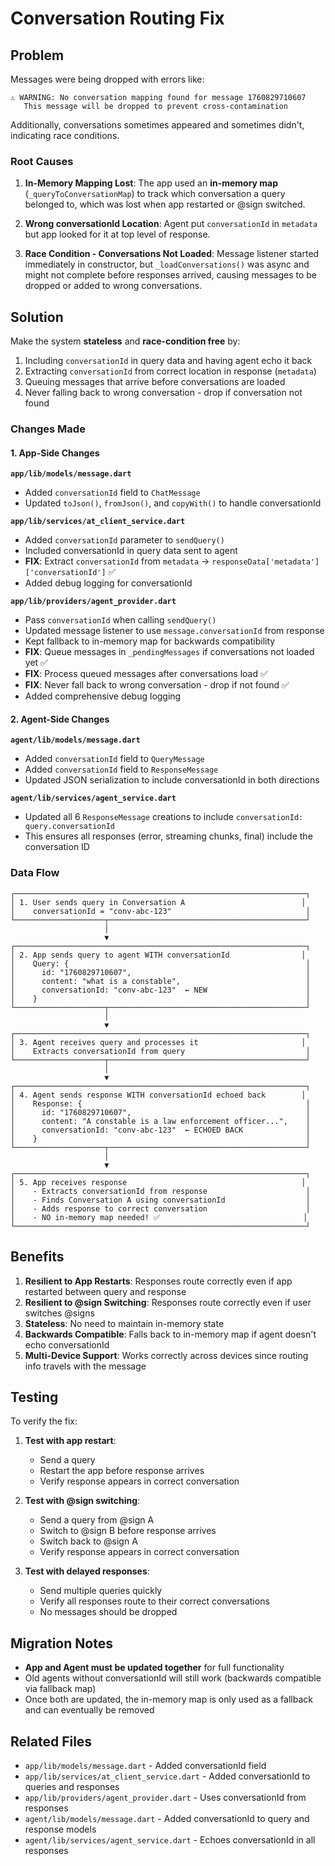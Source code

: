 # Conversation Routing Fix

## Problem

Messages were being dropped with errors like:
```
⚠️ WARNING: No conversation mapping found for message 1760829710607
   This message will be dropped to prevent cross-contamination
```

Additionally, conversations sometimes appeared and sometimes didn't, indicating race conditions.

### Root Causes

1. **In-Memory Mapping Lost**: The app used an **in-memory map** (`_queryToConversationMap`) to track which conversation a query belonged to, which was lost when app restarted or @sign switched.

2. **Wrong conversationId Location**: Agent put `conversationId` in `metadata` but app looked for it at top level of response.

3. **Race Condition - Conversations Not Loaded**: Message listener started immediately in constructor, but `_loadConversations()` was async and might not complete before responses arrived, causing messages to be dropped or added to wrong conversations.

## Solution

Make the system **stateless** and **race-condition free** by:

1. Including `conversationId` in query data and having agent echo it back
2. Extracting `conversationId` from correct location in response (`metadata`)
3. Queuing messages that arrive before conversations are loaded
4. Never falling back to wrong conversation - drop if conversation not found

### Changes Made

#### 1. App-Side Changes

**`app/lib/models/message.dart`**
- Added `conversationId` field to `ChatMessage`
- Updated `toJson()`, `fromJson()`, and `copyWith()` to handle conversationId

**`app/lib/services/at_client_service.dart`**
- Added `conversationId` parameter to `sendQuery()`
- Included conversationId in query data sent to agent
- **FIX**: Extract `conversationId` from `metadata` → `responseData['metadata']['conversationId']` ✅
- Added debug logging for conversationId

**`app/lib/providers/agent_provider.dart`**
- Pass `conversationId` when calling `sendQuery()`
- Updated message listener to use `message.conversationId` from response
- Kept fallback to in-memory map for backwards compatibility
- **FIX**: Queue messages in `_pendingMessages` if conversations not loaded yet ✅
- **FIX**: Process queued messages after conversations load ✅
- **FIX**: Never fall back to wrong conversation - drop if not found ✅
- Added comprehensive debug logging

#### 2. Agent-Side Changes

**`agent/lib/models/message.dart`**
- Added `conversationId` field to `QueryMessage`
- Added `conversationId` field to `ResponseMessage`
- Updated JSON serialization to include conversationId in both directions

**`agent/lib/services/agent_service.dart`**
- Updated all 6 `ResponseMessage` creations to include `conversationId: query.conversationId`
- This ensures all responses (error, streaming chunks, final) include the conversation ID

### Data Flow

```
┌─────────────────────────────────────────────────────────────────┐
│ 1. User sends query in Conversation A                          │
│    conversationId = "conv-abc-123"                              │
└────────────────────┬────────────────────────────────────────────┘
                     │
                     ▼
┌─────────────────────────────────────────────────────────────────┐
│ 2. App sends query to agent WITH conversationId                │
│    Query: {                                                     │
│      id: "1760829710607",                                       │
│      content: "what is a constable",                            │
│      conversationId: "conv-abc-123"  ← NEW                      │
│    }                                                            │
└────────────────────┬────────────────────────────────────────────┘
                     │
                     ▼
┌─────────────────────────────────────────────────────────────────┐
│ 3. Agent receives query and processes it                       │
│    Extracts conversationId from query                           │
└────────────────────┬────────────────────────────────────────────┘
                     │
                     ▼
┌─────────────────────────────────────────────────────────────────┐
│ 4. Agent sends response WITH conversationId echoed back        │
│    Response: {                                                  │
│      id: "1760829710607",                                       │
│      content: "A constable is a law enforcement officer...",    │
│      conversationId: "conv-abc-123"  ← ECHOED BACK              │
│    }                                                            │
└────────────────────┬────────────────────────────────────────────┘
                     │
                     ▼
┌─────────────────────────────────────────────────────────────────┐
│ 5. App receives response                                       │
│    - Extracts conversationId from response                      │
│    - Finds Conversation A using conversationId                  │
│    - Adds response to correct conversation                      │
│    - NO in-memory map needed! ✅                                │
└─────────────────────────────────────────────────────────────────┘
```

## Benefits

1. **Resilient to App Restarts**: Responses route correctly even if app restarted between query and response
2. **Resilient to @sign Switching**: Responses route correctly even if user switches @signs
3. **Stateless**: No need to maintain in-memory state
4. **Backwards Compatible**: Falls back to in-memory map if agent doesn't echo conversationId
5. **Multi-Device Support**: Works correctly across devices since routing info travels with the message

## Testing

To verify the fix:

1. **Test with app restart**:
   - Send a query
   - Restart the app before response arrives
   - Verify response appears in correct conversation

2. **Test with @sign switching**:
   - Send a query from @sign A
   - Switch to @sign B before response arrives
   - Switch back to @sign A
   - Verify response appears in correct conversation

3. **Test with delayed responses**:
   - Send multiple queries quickly
   - Verify all responses route to their correct conversations
   - No messages should be dropped

## Migration Notes

- **App and Agent must be updated together** for full functionality
- Old agents without conversationId will still work (backwards compatible via fallback map)
- Once both are updated, the in-memory map is only used as a fallback and can eventually be removed

## Related Files

- `app/lib/models/message.dart` - Added conversationId field
- `app/lib/services/at_client_service.dart` - Added conversationId to queries and responses
- `app/lib/providers/agent_provider.dart` - Uses conversationId from responses
- `agent/lib/models/message.dart` - Added conversationId to query and response models
- `agent/lib/services/agent_service.dart` - Echoes conversationId in all responses
